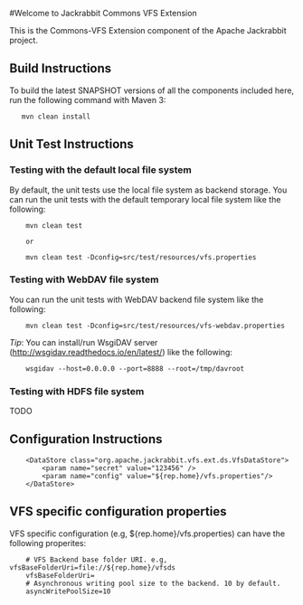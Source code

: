 #Welcome to Jackrabbit Commons VFS Extension

This is the Commons-VFS Extension component of the Apache Jackrabbit project.

## Build Instructions

To build the latest SNAPSHOT versions of all the components
included here, run the following command with Maven 3:

       mvn clean install

## Unit Test Instructions

### Testing with the default local file system

By default, the unit tests use the local file system as backend storage.
You can run the unit tests with the default temporary local file system like the following:

        mvn clean test

        or

        mvn clean test -Dconfig=src/test/resources/vfs.properties


### Testing with WebDAV file system

You can run the unit tests with WebDAV backend file system like the following:

        mvn clean test -Dconfig=src/test/resources/vfs-webdav.properties

*Tip*: You can install/run WsgiDAV server (http://wsgidav.readthedocs.io/en/latest/) like the following:

        wsgidav --host=0.0.0.0 --port=8888 --root=/tmp/davroot

### Testing with HDFS file system

TODO

## Configuration Instructions

        <DataStore class="org.apache.jackrabbit.vfs.ext.ds.VfsDataStore">
            <param name="secret" value="123456" />
            <param name="config" value="${rep.home}/vfs.properties"/>
        </DataStore>

## VFS specific configuration properties

VFS specific configuration (e.g, ${rep.home}/vfs.properties) can have the following properites:

        # VFS Backend base folder URI. e.g, vfsBaseFolderUri=file://${rep.home}/vfsds
        vfsBaseFolderUri=
        # Asynchronous writing pool size to the backend. 10 by default.
        asyncWritePoolSize=10
